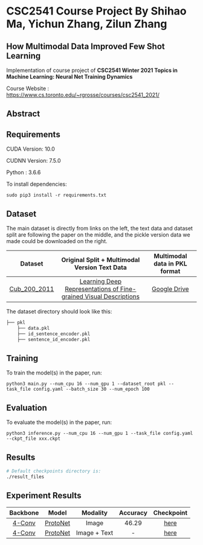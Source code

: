 # CSC2541 Course Project By Shihao Ma, Yichun Zhang, Zilun Zhang
## How Multimodal Data Improved Few Shot Learning

Implementation of course project of **CSC2541 Winter 2021 Topics in Machine Learning: Neural Net Training Dynamics**

Course Website : https://www.cs.toronto.edu/~rgrosse/courses/csc2541_2021/

## Abstract


## Requirements

CUDA Version: 10.0

CUDNN Version: 7.5.0

Python : 3.6.6

To install dependencies:

```setup
sudo pip3 install -r requirements.txt
```
## Dataset
The main dataset is directly from links on the left, the text data and dataset split are following the paper on the middle, and the pickle version data we made could be downloaded on the right. 

|    Dataset    | Original Split + Multimodal Version Text Data | Multimodal data in PKL format|
| :-----------: |:----------------:|:----------------:|
|  [Cub_200_2011](http://www.vision.caltech.edu/visipedia/CUB-200-2011.html)  |  [Learning Deep Representations of Fine-grained Visual Descriptions](https://github.com/reedscot/cvpr2016)  | [Google Drive](https://drive.google.com/drive/folders/1w_SKTPg455q_2zdQjyg0rm31tikvaucL?usp=sharing)


The dataset directory should look like this:
```bash
├── pkl
    ├── data.pkl
    ├── id_sentence_encoder.pkl
    ├── sentence_id_encoder.pkl

```

## Training

To train the model(s) in the paper, run:

```train
python3 main.py --num_cpu 16 --num_gpu 1 --dataset_root pkl --task_file config.yaml --batch_size 30 --num_epoch 100
```


## Evaluation

To evaluate the model(s) in the paper, run:

```eval
python3 inference.py --num_cpu 16 --num_gpu 1 --task_file config.yaml --ckpt_file xxx.ckpt
```

## Results
```bash
# Default checkpoints directory is:
./result_files
```


## Experiment Results
|    Backbone    | Model| Modality | Accuracy | Checkpoint|
| :-----------: |:----------------:|:----------------:| :----------------:| :----------------:|
| [4-Conv](https://arxiv.org/abs/1605.05395) | [ProtoNet](https://arxiv.org/abs/1703.05175) | Image |46.29| [here]()| 
| [4-Conv](https://arxiv.org/abs/1605.05395) | [ProtoNet](https://arxiv.org/abs/1703.05175) | Image + Text |-| [here]()| 


